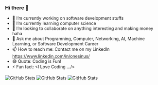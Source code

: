 ### Hi there 👋

- 🔭 I’m currently working on software development stuffs
- 🌱 I’m currently learning computer science
- 👯 I’m looking to collaborate on anything interesting and making money haha
- 💬 Ask me about Programning, Computer, Networking, AI, Machine Learning, or Software Development Career
- 📫 How to reach me: Contact me on my LinkedIn https://www.linkedin.com/in/onesinus/
- 😄 Quote: Coding is Fun!
- ⚡ Fun fact: <I Love Coding .../>

![GitHub Stats](https://github-readme-stats.vercel.app/api?username=onesinus&theme=tokyonight&show_icons=true&hide_border=true&count_private=true)
![GitHub Stats](https://github-readme-stats.vercel.app/api/top-langs/?username=onesinus&theme=tokyonight&show_icons=true&hide_border=true&layout=compact)
![GitHub Stats](https://github-readme-streak-stats.herokuapp.com/?user=onesinus&theme=tokyonight&hide_border=true)
